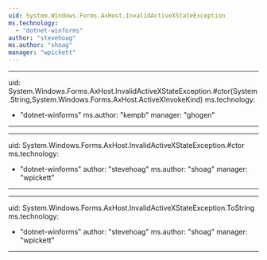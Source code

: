 ```yaml
---
uid: System.Windows.Forms.AxHost.InvalidActiveXStateException
ms.technology: 
  - "dotnet-winforms"
author: "stevehoag"
ms.author: "shoag"
manager: "wpickett"
---
```


---
uid: System.Windows.Forms.AxHost.InvalidActiveXStateException.#ctor(System.String,System.Windows.Forms.AxHost.ActiveXInvokeKind)
ms.technology: 
  - "dotnet-winforms"
ms.author: "kempb"
manager: "ghogen"
---

---
uid: System.Windows.Forms.AxHost.InvalidActiveXStateException.#ctor
ms.technology: 
  - "dotnet-winforms"
author: "stevehoag"
ms.author: "shoag"
manager: "wpickett"
---

---
uid: System.Windows.Forms.AxHost.InvalidActiveXStateException.ToString
ms.technology: 
  - "dotnet-winforms"
author: "stevehoag"
ms.author: "shoag"
manager: "wpickett"
---
